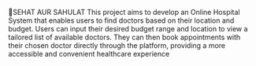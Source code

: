💊SEHAT AUR SAHULAT
This project aims to develop an Online Hospital System that enables
users to find doctors based on their location and budget. Users can input
their desired budget range and location to view a tailored list of
available doctors. They can then book appointments with their chosen
doctor directly through the platform, providing a more accessible and
convenient healthcare experience
